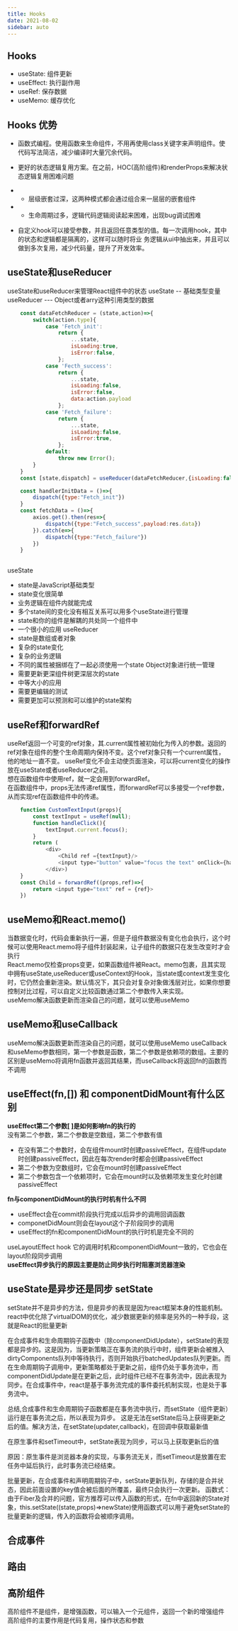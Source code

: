 ```yaml
---
title: Hooks
date: 2021-08-02
sidebar: auto
---
```

## Hooks
- useState: 组件更新
- useEffect: 执行副作用
- useRef: 保存数据
- useMemo: 缓存优化

## Hooks 优势
- 函数式编程。使用函数来生命组件，不用再使用class关键字来声明组件。使代码写法简洁，减少编译时大量冗余代码。
- 更好的状态逻辑复用方案。在之前，HOC(高阶组件)和renderProps来解决状态逻辑复用困难问题
- - 层级嵌套过深，这两种模式都会通过组合来一层层的嵌套组件
- -  生命周期过多，逻辑代码逻辑阅读起来困难，出现bug调试困难


- 自定义hook可以接受参数，并且返回任意类型的值。每一次调用hook，其中的状态和逻辑都是隔离的，这样可以随时将业 务逻辑从ui中抽出来，并且可以做到多次复用，减少代码量，提升了开发效率。


## useState和useReducer
useState和useReducer来管理React组件中的状态
useState -- 基础类型变量
useReducer --- Object或者arry这种引用类型的数据
```javascript
    const dataFetchReducer = (state,action)=>{
        switch(action.type){
            case 'Fetch_init':
                return {
                    ...state,
                    isLoading:true,
                    isError:false,
                };
            case 'Fecth_success':
                return {
                    ...state,
                    isLoading:false,
                    isError:false,
                    data:action.payload
                };
            case 'Fetch_failure':
                return {
                    ...state,
                    isLoading:false,
                    isError:true,
                };
            default:
                throw new Error();
        }
    }
    const [state,dispatch] = useReducer(dataFetchReducer,{isLoading:false,isError:false,data:initData})

    const handlerInitData = ()=>{
        dispatch({type:"Fetch_init"})
    }
    const fetchData = ()=>{
        axios.get().then(res=>{
            dispatch({type:"Fetch_success",payload:res.data})
        }).catch(e=>{
            dispatch({type:"Fetch_failure"})
        })
    }
    
```
useState
- state是JavaScript基础类型
- state变化很简单
- 业务逻辑在组件内就能完成
- 多个state间的变化没有相互关系可以用多个useState进行管理
- state和你的组件是解耦的共处同一个组件中
- 一个很小的应用
useReducer
- state是数组或者对象
- 复杂的state变化
- 复杂的业务逻辑
- 不同的属性被捆绑在了一起必须使用一个state Object对象进行统一管理
- 需要更新更深组件树更深层次的state
- 中等大小的应用
- 需要更编辑的测试
- 需要更加可以预测和可以维护的state架构
## useRef和forwardRef
useRef返回一个可变的ref对象，其.current属性被初始化为传入的参数。返回的ref对象在组件的整个生命周期内保持不变。这个ref对象只有一个current属性，他的地址一直不变。
useRef变化不会主动使页面渲染，可以将current变化的操作放在useState或者useReducer之前。</br>
想在函数组件中使用ref，就一定会用到forwardRef。</br>
在函数组件中，props无法传递ref属性，而forwardRef可以多接受一个ref参数，从而实现ref在函数组件中的传递。</br>
```javascript
    function CustomTextInput(props){
        const textInput = useRef(null);
        function handleClick(){
            textInput.current.focus();
        }
        return (
            <div>
                <Child ref ={textInput}/>
                <input type="button" value="focus the text" onClick={handleClick}>
            </div>)
    }
    const Child = forwardRef((props,ref)=>{
        return <input type="text" ref = {ref}>
    })
```
## useMemo和React.memo()
当数据变化时，代码会重新执行一遍，但是子组件数据没有变化也会执行，这个时候可以使用React.memo将子组件封装起来，让子组件的数据只在发生改变时才会执行</br>
React.memo仅检查props变更，如果函数组件被React。memo包裹，且其实现中拥有useState,useReducer或useContext的Hook，当state或context发生变化时，它仍然会重新渲染。默认情况下，其只会对复杂对象做浅层对比，如果你想要控制对比过程，可以自定义比较函数通过第二个参数传入来实现。</br>
useMemo解决函数更新而渲染自己的问题，就可以使用useMemo
## useMemo和useCallback
useMemo解决函数更新而渲染自己的问题，就可以使用useMemo
useCallback和useMemo参数相同，第一个参数是函数，第二个参数是依赖项的数组。主要的区别是useMemo将调用fn函数并返回其结果，而useCallback将返回fn的函数而不调用
## useEffect(fn,[]) 和 componentDidMount有什么区别
**useEffect第二个参数[ ]是如何影响fn的执行的**</br>
没有第二个参数，第二个参数是空数组，第二个参数有值
- 在没有第二个参数时，会在组件mount时创建passiveEffect，在组件update时创建passiveEffect，因此在每次render时都会创建passiveEffect
- 第二个参数为空数组时，它会在mount时创建passiveEffect
- 第二个参数包含一个依赖项时，它会在mount时以及依赖项发生变化时创建passiveEffect
  
**fn与componentDidMount的执行时机有什么不同** </br>
- useEffect会在commit阶段执行完成以后异步的调用回调函数
- componetDidMount则会在layout这个子阶段同步的调用
- useEffect的fn和componentDidMount的执行时机是完全不同的
   
useLayoutEffect hook 它的调用时机和componentDidMount一致的，它也会在layout阶段同步调用</br>
**useEffect异步执行的原因主要是防止同步执行时阻塞浏览器渲染**

## useState是异步还是同步 setState
setState并不是异步的方法，但是异步的表现是因为react框架本身的性能机制。
react中优化除了virtualDOM的优化，减少数据更新的频率是另外的一种手段，这就是React的批量更新

在合成事件和生命周期钩子函数中（除componentDidUpdate），setState的表现都是异步的。这是因为，当更新策略正在事务流的执行中时，组件更新会被推入dirtyComponents队列中等待执行，否则开始执行batchedUpdates队列更新。而在生命周期钩子调用中，更新策略都处于更新之前，组件仍处于事务流中，而componentDidUpdate是在更新之后，此时组件已经不在事务流中，因此表现为同步。在合成事件中，react是基于事务流完成的事件委托机制实现，也是处于事务流中。

总结,合成事件和生命周期钩子函数都是在事务流中执行，而setState（组件更新）运行是在事务流之后，所以表现为异步。
这是无法在setState后马上获得更新之后的值。解决方法，在setState(updater,callback)，在回调中获取最新值

在原生事件和setTimeout中，setState表现为同步，可以马上获取更新后的值

原因：原生事件是浏览器本身的实现，与事务流无关，而setTimeout是放置在宏任务中延后执行，此时事务流已经结束。

批量更新，在合成事件和声明周期钩子中，setState更新队列，存储的是合并状态，因此前面设置的key值会被后面的所覆盖，最终只会执行一次更新。
函数式：由于Fiber及合并的问题，官方推荐可以传入函数的形式，在fn中返回新的State对象，this.setState((state,props)=>newState)使用函数式可以用于避免setState的批量更新的逻辑，传入的函数将会被顺序调用。

## 合成事件

## 路由

## 高阶组件
高阶组件不是组件，是增强函数，可以输入一个元组件，返回一个新的增强组件
高阶组件的主要作用是代码复用，操作状态和参数

